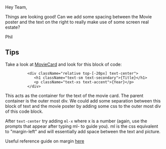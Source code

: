Hey Team,

Things are looking good! Can we add some spacing between the Movie poster and the text on the right to really make use
of some screen real estate?

Phil

## Tips

Take a look at [MovieCard](../src/components/MovieCard.jsx) and look for this block of code:

              <div className="relative top-[-20px] text-center">
                 <h1 className="text-sm text-secondary">{Title}</h1>
                 <p className="text-xs text-accent">{Year}</p>
              </div>

This acts as the container for the text of the movie card. The parent container is the outer most div. We could add
some separation between this block of text and the movie poster by adding some css to the outer most div of this code block.

After `text-center` try adding `ml-x` where x is a number (again, use the prompts that appear after typing ml- to guide you).
ml is the css equivalent to "margin-left" and will essentially add space between the text and picture.

Useful reference guide on margin [here](https://tailwindcss.com/docs/margin)
